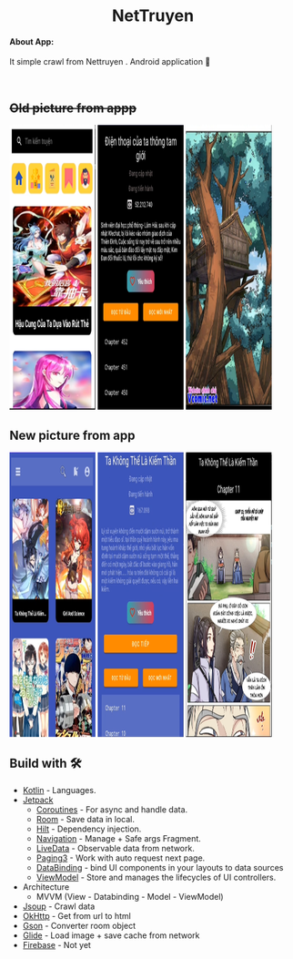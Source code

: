 <h1 align = "center">NetTruyen</h1>

<h4>About App:</h4>
<p>It simple crawl from Nettruyen . Android application 📱</p>

<br>
<h2><strike>Old picture from appp</strike></h2>

<div class="row">
  <div class="column">
    <img alt="Profile" src="https://github.com/baybayhaiba/NetTruyenNew/blob/master/media/Screenshot%202021-12-30%20104708.png" width="30%" height="500"/>
    <img alt="Profile" src="https://github.com/baybayhaiba/NetTruyenNew/blob/master/media/Screenshot%202021-12-30%20104729.png" width="30%" height="500"/>
     <img alt="Profile" src="https://github.com/baybayhaiba/NetTruyenNew/blob/master/media/Screenshot%202021-12-30%20104448.png" width="30%" height="500"/>
  </div>
</div>

<h2> New picture from app </h2>
<div class="row">
  <div class="column">
    <img alt="Profile" src="https://github.com/baybayhaiba/NetTruyenNew/blob/Test/media/new_1.png" width="30%" height="500"/>
    <img alt="Profile" src="https://github.com/baybayhaiba/NetTruyenNew/blob/Test/media/new_2.png" width="30%" height="500"/>
     <img alt="Profile" src="https://github.com/baybayhaiba/NetTruyenNew/blob/Test/media/new_3.png" width="30%" height="500"/>
  </div>
</div>


## Build with  🛠
- [Kotlin](https://kotlinlang.org/) - Languages.
- [Jetpack](https://developer.android.com/jetpack)
  - [Coroutines](https://kotlinlang.org/docs/coroutines-basics.html) - For async and handle data.
  - [Room](https://developer.android.com/training/data-storage/room) - Save data in local.
  - [Hilt](https://developer.android.com/training/dependency-injection/hilt-android) - Dependency injection.
  - [Navigation](https://developer.android.com/jetpack/androidx/releases/navigation) - Manage + Safe args Fragment.
  - [LiveData](https://developer.android.com/topic/libraries/architecture/livedata) - Observable data from network.
  - [Paging3](https://developer.android.com/topic/libraries/architecture/paging/v3-overview) - Work with auto request next page.
  - [DataBinding](https://developer.android.com/topic/libraries/view-binding) - bind UI components in your layouts to data sources
  - [ViewModel](https://developer.android.com/topic/libraries/architecture/viewmodel) - Store and manages the lifecycles of UI controllers.
- Architecture
  - MVVM (View - Databinding - Model - ViewModel) 
- [Jsoup](https://jsoup.org/) - Crawl data
- [OkHttp](https://square.github.io/okhttp/) - Get from url to html
- [Gson](https://github.com/google/gson) - Converter room object
- [Glide](https://github.com/bumptech/glide) - Load image + save cache from network 
- [Firebase](https://firebase.google.com/) - Not yet

